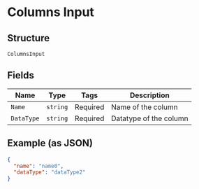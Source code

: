 
# Columns Input

## Structure

`ColumnsInput`

## Fields

| Name | Type | Tags | Description |
|  --- | --- | --- | --- |
| `Name` | `string` | Required | Name of the column |
| `DataType` | `string` | Required | Datatype of the column |

## Example (as JSON)

```json
{
  "name": "name0",
  "dataType": "dataType2"
}
```

